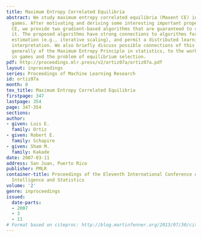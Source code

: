 ```yaml
---
title: Maximum Entropy Correlated Equilibria
abstract: We study maximum entropy correlated equilibria (Maxent CE) in multi-player
  games. After motivating and deriving some interesting important properties of Maxent
  CE, we provide two gradient-based algorithms that are guaranteed to converge to
  it. The proposed algorithms have strong connections to algorithms for statistical
  estimation (e.g., iterative scaling), and permit a distributed learning-dynamics
  interpretation. We also briefly discuss possible connections of this work, and more
  generally of the Maximum Entropy Principle in statistics, to the work on learning
  in games and the problem of equilibrium selection.
pdf: http://proceedings.mlr.press/v2/ortiz07a/ortiz07a.pdf
layout: inproceedings
series: Proceedings of Machine Learning Research
id: ortiz07a
month: 0
tex_title: Maximum Entropy Correlated Equilibria
firstpage: 347
lastpage: 354
page: 347-354
sections: 
author:
- given: Luis E.
  family: Ortiz
- given: Robert E.
  family: Schapire
- given: Sham M.
  family: Kakade
date: 2007-03-11
address: San Juan, Puerto Rico
publisher: PMLR
container-title: Proceedings of the Eleventh International Conference on Artificial
  Intelligence and Statistics
volume: '2'
genre: inproceedings
issued:
  date-parts:
  - 2007
  - 3
  - 11
# Format based on citeproc: http://blog.martinfenner.org/2013/07/30/citeproc-yaml-for-bibliographies/
---
```

